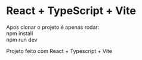 # React + TypeScript + Vite

Apos clonar o projeto é apenas rodar: <br>
npm install<br>
npm run dev<br>

Projeto feito com React + Typescript + Vite
